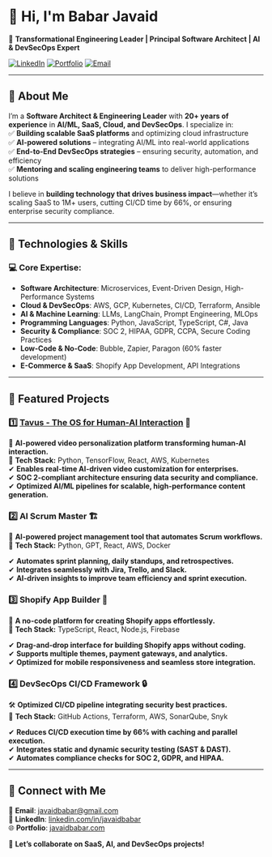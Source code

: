 # 👋 Hi, I'm Babar Javaid  

🚀 **Transformational Engineering Leader | Principal Software Architect | AI & DevSecOps Expert**  

[![LinkedIn](https://img.shields.io/badge/LinkedIn-Connect-blue?style=flat-square&logo=linkedin)](https://www.linkedin.com/in/javaidbabar) [![Portfolio](https://img.shields.io/badge/Portfolio-Visit-brightgreen?style=flat-square&logo=github)](https://javaidbabar.com) [![Email](https://img.shields.io/badge/Email-Contact-orange?style=flat-square&logo=gmail)](mailto:javaidbabar@gmail.com)  

---

## 🔹 About Me  
I’m a **Software Architect & Engineering Leader** with **20+ years of experience** in **AI/ML, SaaS, Cloud, and DevSecOps**. I specialize in:  
✅ **Building scalable SaaS platforms** and optimizing cloud infrastructure  
✅ **AI-powered solutions** – integrating AI/ML into real-world applications  
✅ **End-to-End DevSecOps strategies** – ensuring security, automation, and efficiency  
✅ **Mentoring and scaling engineering teams** to deliver high-performance solutions  

I believe in **building technology that drives business impact**—whether it’s scaling SaaS to 1M+ users, cutting CI/CD time by 66%, or ensuring enterprise security compliance.  

---

## 🔹 Technologies & Skills  

### **💻 Core Expertise:**  
- **Software Architecture**: Microservices, Event-Driven Design, High-Performance Systems  
- **Cloud & DevSecOps**: AWS, GCP, Kubernetes, CI/CD, Terraform, Ansible  
- **AI & Machine Learning**: LLMs, LangChain, Prompt Engineering, MLOps  
- **Programming Languages**: Python, JavaScript, TypeScript, C#, Java  
- **Security & Compliance**: SOC 2, HIPAA, GDPR, CCPA, Secure Coding Practices  
- **Low-Code & No-Code**: Bubble, Zapier, Paragon (60% faster development)  
- **E-Commerce & SaaS**: Shopify App Development, API Integrations  

---

## 🔹 Featured Projects  

### **1️⃣ [Tavus - The OS for Human-AI Interaction](https://platform.tavus.io)** 🤖  
🚀 **AI-powered video personalization platform transforming human-AI interaction.**  
📌 **Tech Stack:** Python, TensorFlow, React, AWS, Kubernetes  
✔ **Enables real-time AI-driven video customization for enterprises.**  
✔ **SOC 2-compliant architecture ensuring data security and compliance.**  
✔ **Optimized AI/ML pipelines for scalable, high-performance content generation.**  

### **2️⃣ AI Scrum Master** 🏗️  
🚀 **AI-powered project management tool that automates Scrum workflows.**  
📌 **Tech Stack:** Python, GPT, React, AWS, Docker  
<!--- 🔗 [GitHub Repository](#) | [Live Demo](#)  -->
✔ **Automates sprint planning, daily standups, and retrospectives.**  
✔ **Integrates seamlessly with Jira, Trello, and Slack.**  
✔ **AI-driven insights to improve team efficiency and sprint execution.**  

### **3️⃣ Shopify App Builder** 🛒  
🔧 **A no-code platform for creating Shopify apps effortlessly.**  
📌 **Tech Stack:** TypeScript, React, Node.js, Firebase  
<!--- 🔗 [GitHub Repository](#) | [Live Demo](#)  -->
✔ **Drag-and-drop interface for building Shopify apps without coding.**  
✔ **Supports multiple themes, payment gateways, and analytics.**  
✔ **Optimized for mobile responsiveness and seamless store integration.**  

### **4️⃣ DevSecOps CI/CD Framework** 🔒  
🛠️ **Optimized CI/CD pipeline integrating security best practices.**  
📌 **Tech Stack:** GitHub Actions, Terraform, AWS, SonarQube, Snyk  
<!--- 🔗 [GitHub Repository](#)  -->
✔ **Reduces CI/CD execution time by 66% with caching and parallel execution.**  
✔ **Integrates static and dynamic security testing (SAST & DAST).**  
✔ **Automates compliance checks for SOC 2, GDPR, and HIPAA.**  

---
<!---
## 🔹 GitHub Stats  
![GitHub Stats](https://github-readme-stats.vercel.app/api?username=bjavaid&show_icons=true&theme=dark)  
![Top Languages](https://github-readme-stats.vercel.app/api/top-langs/?username=bjavaid&layout=compact&theme=dark)  

---
--->
## 🔹 Connect with Me  
📩 **Email**: [javaidbabar@gmail.com](mailto:javaidbabar@gmail.com)  
💼 **LinkedIn**: [linkedin.com/in/javaidbabar](https://www.linkedin.com/in/javaidbabar)  
🌐 **Portfolio**: [javaidbabar.com](https://javaidbabar.com)  

💬 **Let’s collaborate on SaaS, AI, and DevSecOps projects!**  
